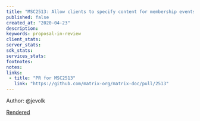 ```yaml
---
title: "MSC2513: Allow clients to specify content for membership events"
published: false
created_at: "2020-04-23"
description:
keywords: proposal-in-review
client_stats:
server_stats:
sdk_stats:
services_stats:
footnotes:
notes:
links:
 - title: "PR for MSC2513"
   link: "https://github.com/matrix-org/matrix-doc/pull/2513"
---
```

Author: @jevolk

[Rendered](https://github.com/matrix-construct/matrix-refreshed/blob/jevolk/msc-membership-properties/proposals/2513-membership-fields.md)
